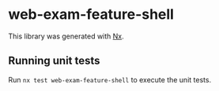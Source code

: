 # web-exam-feature-shell

This library was generated with [Nx](https://nx.dev).

## Running unit tests

Run `nx test web-exam-feature-shell` to execute the unit tests.
